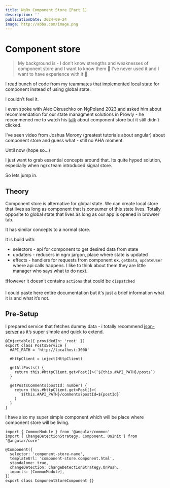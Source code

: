 ```yaml
---
title: NgRx Component Store [Part 1]
description: ''
publicationDate: 2024-09-24
image: http://abba.com/image.png
---
```


# Component store

> My background is - I don’t know strengths and weaknesses of component store and I want to know them 😤 I’ve never used it and I want to have experience with it 🧐

I read bunch of code from my teammates that implemented local state for component instead of using global state.

I couldn’t feel it.

I even spoke with Alex Okruschko on NgPoland 2023 and asked him about recommendation for our state managment solutions in Prowly - he recommened me to watch his [talk](https://www.youtube.com/watch?v=xPmtsD5LRqQ) about component store but it still didn’t clicked.

I’ve seen video from Joshua Morony (greatest tutorials about angular) about component store and guess what - still no AHA moment.

Until now (hope so…)

I just want to grab essential concepts around that. Its quite hyped solution, especially when ngrx team introduced signal store.

So lets jump in.

## Theory

Component store is alternative for global state. We can create local store that lives as long as component that is consumer of this state lives. Totally opposite to global state that lives as long as our app is opened in browser tab.

It has similar concepts to a normal store.

It is build with:

- selectors - api for component to get desired data from state
- updaters - reducers in ngrx jargon, place where state is updated
- effects - handlers for requests from component ex. `getData`, `updateUser` where api calls happens. I like to think about them they are little manager who says what to do next.

❗️However it doesn’t contains `actions` that could be `dispatched`

I could paste here entire documentation but it's just a brief information what it is and what it’s not.

## Pre-Setup

I prepared service that fetches dummy data - i totally recommend [json-server](https://www.npmjs.com/package/json-server) as it’s super simple and quick to extend.

```tsx
@Injectable({ providedIn: 'root' })
export class PostsService {
  #API_PATH = 'http://localhost:3000'

  #httpClient = inject(HttpClient)

  getAllPosts() {
    return this.#httpClient.get<Post[]>(`${this.#API_PATH}/posts`)
  }

  getPostsComments(postId: number) {
    return this.#httpClient.get<Post[]>(
      `${this.#API_PATH}/comments?postId=${postId}`
    )
  }
}
```

I have also my super simple component which will be place where component store will be living.

```tsx
import { CommonModule } from '@angular/common'
import { ChangeDetectionStrategy, Component, OnInit } from '@angular/core'

@Component({
  selector: 'component-store-name',
  templateUrl: 'component-store.component.html',
  standalone: true,
  changeDetection: ChangeDetectionStrategy.OnPush,
  imports: [CommonModule],
})
export class ComponentStoreComponent {}
```
